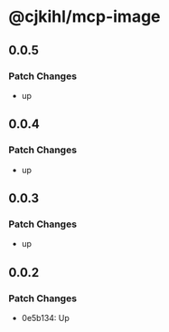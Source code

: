 # @cjkihl/mcp-image

## 0.0.5

### Patch Changes

- up

## 0.0.4

### Patch Changes

- up

## 0.0.3

### Patch Changes

- up

## 0.0.2

### Patch Changes

- 0e5b134: Up
